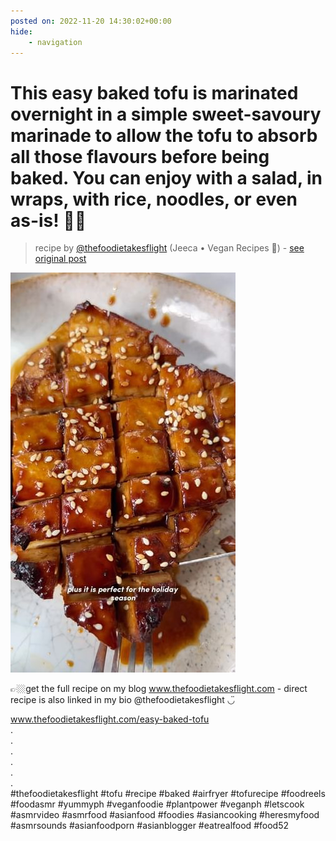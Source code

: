 ```yaml
---
posted on: 2022-11-20 14:30:02+00:00
hide:
    - navigation
---
```


# This easy baked tofu is marinated overnight in a simple sweet-savoury marinade to allow the tofu to absorb all those flavours before being baked. You can enjoy with a salad, in wraps, with rice, noodles, or even as-is! 👌🏻 

> recipe by [@thefoodietakesflight](https://www.instagram.com/thefoodietakesflight/) 
(Jeeca • Vegan Recipes 🥢) - [see original post](https://instagram.com/p/ClL6aoqJiJ0)

![](../img/thefoodietakesflight_20-11-2022_1411.png)

  
👉🏼get the full recipe on my blog www.thefoodietakesflight.com - direct recipe is also linked in my bio @thefoodietakesflight ◡̈   
  
www.thefoodietakesflight.com/easy-baked-tofu  
.  
.  
.  
.  
.  
.  
\#thefoodietakesflight \#tofu \#recipe \#baked \#airfryer \#tofurecipe \#foodreels \#foodasmr \#yummyph \#veganfoodie \#plantpower \#veganph \#letscook \#asmrvideo \#asmrfood \#asianfood \#foodies \#asiancooking \#heresmyfood \#asmrsounds \#asianfoodporn \#asianblogger \#eatrealfood \#food52   
